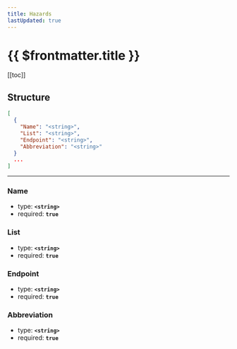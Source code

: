 ```yaml
---
title: Hazards
lastUpdated: true
---
```


# {{ $frontmatter.title }}

[[toc]]

## Structure

```json
[
  {
    "Name": "<string>",
    "List": "<string>",
    "Endpoint": "<string>",
    "Abbreviation": "<string>"
  }
  ...
]
```

---

### Name

- type: **`<string>`**
- required: **`true`**

### List

- type: **`<string>`**
- required: **`true`**

### Endpoint

- type: **`<string>`**
- required: **`true`**

### Abbreviation

- type: **`<string>`**
- required: **`true`**
